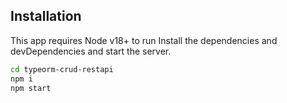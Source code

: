## Installation

This app requires Node v18+ to run
Install the dependencies and devDependencies and start the server.

```sh
cd typeorm-crud-restapi
npm i
npm start
```
